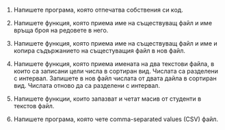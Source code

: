 1. Напишете програма, която отпечатва собствения си код.

2. Напишете функция, която приема име на съществуващ файл и име връща броя на редовете в него.

3. Напишете функция, която приема име на съществуващ файл и име и копира съдържанието на същестуващия файл в нов файл.

4. Напишете функция, която приема имената на два текстови файла, в които са записани цели числа в сортиран вид. Числата са разделени с интервал. 
   Запишете в нов файл числата от двата дайла в сортиран вид. Числата отново да са разделени с интервал.

5. Напишете функции, които запазват и четат масив от студенти в текстов файл.

6. Напишете програма, която чете comma-separated values (CSV) файл.
